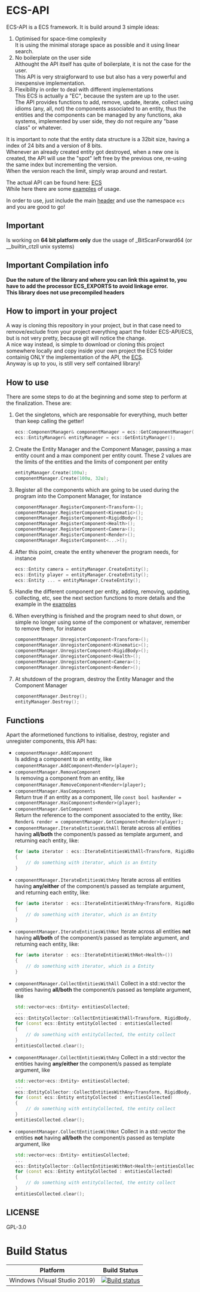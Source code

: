 # ECS-API

ECS-API is a ECS framework.
It is build around 3 simple ideas:
1. Optimised for space-time complexity<br>
	It is using the minimal storage space as possible and it using linear search.
2. No boilerplate on the user side<br>
	Althought the API itself has quite of boilerplate, it is not the case for the user.<br>
	This API is very straigforward to use but also has a very powerful and inexpensive implementation.
3. Flexibility in order to deal with different implementations<br>
	This ECS is actually a "EC", because the system are up to the user.<br>
	The API provides functions to add, remove, update, iterate, collect using idioms (any, all, not) the components associated to an entity, thus the entities and the components can be managed by any functions, aka systems, implemented by user side, they do not require any "base class" or whatever.

It is important to note that the entity data structure is a 32bit size, having a index of 24 bits and a version of 8 bits.<br>
Whenever an already created entity got destroyed, when a new one is created, the API will use the "spot" left free by the previous one, re-using the same index but incrementing the version.<br>
When the version reach the limit, simply wrap around and restart.


The actual API can be found here: [ECS](https://github.com/KabalMcBlade/ECS-API/tree/main/ECS)<br>
While here there are some [examples](https://github.com/KabalMcBlade/ECS-API/blob/main/main.cpp) of usage.

In order to use, just include the main [header](https://github.com/KabalMcBlade/ECS-API/tree/main/ECS/ecs.h) and use the namespace `ecs` and you are good to go!

## Important

Is working on **64 bit platform only** due the usage of _BitScanForward64 (or __builtin_ctzll unix systems)


## Important Compilation info

**Due the nature of the library and where you can link this against to, you have to add the processor ECS_EXPORTS to avoid linkage error.**<br>
**This library does not use precompiled headers**


## How to import in your project

A way is cloning this repository in your project, but in that case need to remove/exclude from your project everything apart the folder ECS-API/ECS, but is not very pretty, because git will notice the change.<br>
A nice way instead, is simple to download or cloning this project somewhere locally and copy inside your own project the ECS folder containig ONLY the implementation of the API, the [ECS](ECS-API/ECS).<br>
Anyway is up to you, is still very self contained library!


## How to use

There are some steps to do at the beginning and some step to perform at the finalization. These are:

1. Get the singletons, which are responsable for everything, much better than keep calling the getter!
	```cpp
	ecs::ComponentManager& componentManager = ecs::GetComponentManager();
	ecs::EntityManager& entityManager = ecs::GetEntityManager();
	```

2. Create the Entity Manager and the Component Manager, passing a max entity count and a max component per entity count. These 2 values are the limits of the entities and the limits of component per entity
	```cpp
	entityManager.Create(100u);
	componentManager.Create(100u, 32u);
	```
3. Register all the components which are going to be used during the program into the Component Manager, for instance
	```cpp
	componentManager.RegisterComponent<Transform>();
	componentManager.RegisterComponent<Kinematic>();
	componentManager.RegisterComponent<RigidBody>();
	componentManager.RegisterComponent<Health>();
	componentManager.RegisterComponent<Camera>();
	componentManager.RegisterComponent<Render>();
	componentManager.RegisterComponent<...>();
	```
4. After this point, create the entity whenever the program needs, for instance
	```cpp
	ecs::Entity camera = entityManager.CreateEntity();
	ecs::Entity player = entityManager.CreateEntity();
	ecs::Entity ... = entityManager.CreateEntity();
	```

5. Handle the different component per entity, adding, removing, updating, collecting, etc, see the next section functions to more details and the example in the [examples](https://github.com/KabalMcBlade/ECS-API/blob/main/main.cpp)

6. When everything is finished and the program need to shut down, or simple no longer using some of the component or whataver, remember to remove them, for instance
	```cpp
	componentManager.UnregisterComponent<Transform>();
	componentManager.UnregisterComponent<Kinematic>();
	componentManager.UnregisterComponent<RigidBody>();
	componentManager.UnregisterComponent<Health>();
	componentManager.UnregisterComponent<Camera>();
	componentManager.UnregisterComponent<Render>();
	```

7. At shutdown of the program, destroy the Entity Manager and the Component Manager
	```cpp
	componentManager.Destroy();
	entityManager.Destroy();
	```


## Functions

Apart the aformetioned functions to initialise, destroy, register and unregister components, this API has:

- `componentManager.AddComponent`<br>
	Is adding a component to an entity, like `componentManager.AddComponent<Render>(player);`
- `componentManager.RemoveComponent`<br>
	Is removing a component from an entity, like `componentManager.RemoveComponent<Render>(player);`
- `componentManager.HasComponents`<br>
	Return true if an entity as a component, lile `const bool hasRender = componentManager.HasComponents<Render>(player);`
- `componentManager.GetComponent`<br>
	Return the reference to the component associated to the entity, like: `Render& render = componentManager.GetComponent<Render>(player);`
- `componentManager.IterateEntitiesWithAll`
	Iterate across all entities having **all/both** the component/s passed as template argument, and returning each entity, like:
	```cpp
	for (auto iterator : ecs::IterateEntitiesWithAll<Transform, RigidBody, Health>())
	{
		// do something with iterator, which is an Entity
	}
	```
- `componentManager.IterateEntitiesWithAny`
	Iterate across all entities having **any/either** of the component/s passed as template argument, and returning each entity, like:
	```cpp
	for (auto iterator : ecs::IterateEntitiesWithAny<Transform, RigidBody, Health, Render>())
	{
		// do something with iterator, which is an Entity
	}
	```
- `componentManager.IterateEntitiesWithNot`
	Iterate across all entities **not** having **all/both** of the component/s passed as template argument, and returning each entity, like:
	```cpp
	for (auto iterator : ecs::IterateEntitiesWithNot<Health>())
	{
		// do something with iterator, which is a Entity
	}
	```
- `componentManager.CollectEntitiesWithAll`
	Collect in a std::vector the entities having **all/both** the component/s passed as template argument, like
	```cpp
	std::vector<ecs::Entity> entitiesCollected;
	...
	ecs::EntityCollector::CollectEntitiesWithAll<Transform, RigidBody, Health>(entitiesCollected);
	for (const ecs::Entity entityCollected : entitiesCollected)
	{
		// do something with entityCollected, the entity collect
	}
	entitiesCollected.clear();
	```
- `componentManager.CollectEntitiesWithAny`
	Collect in a std::vector the entities having **any/either** the component/s passed as template argument, like
	```cpp
	std::vector<ecs::Entity> entitiesCollected;
	...
	ecs::EntityCollector::CollectEntitiesWithAny<Transform, RigidBody, Health, Render>(entitiesCollected);
	for (const ecs::Entity entityCollected : entitiesCollected)
	{
		// do something with entityCollected, the entity collect
	}
	entitiesCollected.clear();
	```
- `componentManager.CollectEntitiesWithNot`
	Collect in a std::vector the entities **not** having **all/both** the component/s passed as template argument, like
	```cpp
	std::vector<ecs::Entity> entitiesCollected;
	...
	ecs::EntityCollector::CollectEntitiesWithNot<Health>(entitiesCollected);
	for (const ecs::Entity entityCollected : entitiesCollected)
	{
		// do something with entityCollected, the entity collect
	}
	entitiesCollected.clear();
	```

## LICENSE

GPL-3.0


# Build Status

| Platform | Build Status |
|:--------:|:------------:|
| Windows (Visual Studio 2019) | [![Build status](https://ci.appveyor.com/api/projects/status/30qjfjlc7fodhceb?svg=true)](https://ci.appveyor.com/project/KabalMcBlade/ecs-api) |
